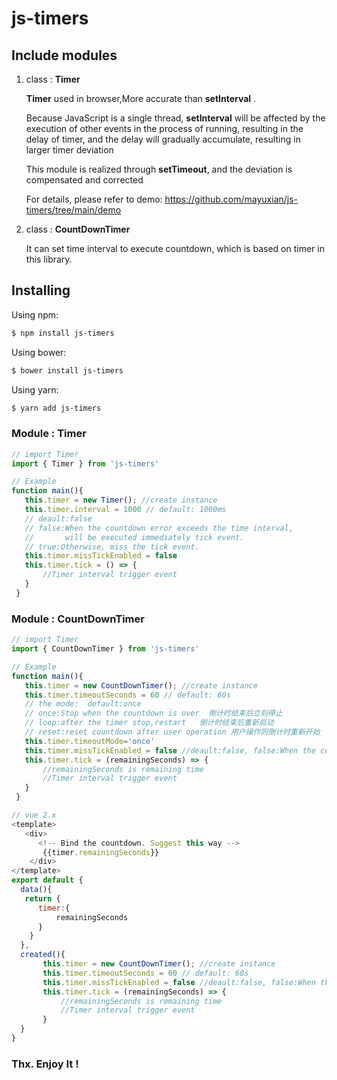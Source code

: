 # js-timers


## Include modules

1. class : **Timer**

   **Timer** used in browser,More accurate than **setInterval** .

   Because JavaScript is a single thread,  **setInterval** will be affected by the execution of other events in the process of running, resulting in the delay of timer, and the delay will gradually accumulate, resulting in larger timer deviation

   This module is realized through **setTimeout**, and the deviation is compensated and corrected

   For details, please refer to demo: https://github.com/mayuxian/js-timers/tree/main/demo

2. class : **CountDownTimer**

   It can set time interval to execute countdown, which is based on timer in this library.



## Installing

Using npm:

```bash
$ npm install js-timers
```

Using bower:

```bash
$ bower install js-timers
```

Using yarn:

```bash
$ yarn add js-timers
```

 	

###  Module : Timer

``` javascript
// import Timer
import { Timer } from 'js-timers'

// Example
function main(){
   this.timer = new Timer(); //create instance
   this.timer.interval = 1000 // default: 1000ms
   // deault:false
   // false:When the countdown error exceeds the time interval, 
   //       will be executed immediately tick event. 
   // true:Otherwise, miss the tick event.
   this.timer.missTickEnabled = false
   this.timer.tick = () => {
       //Timer interval trigger event
   }
 }
```



###  Module : CountDownTimer

```javascript
// import Timer
import { CountDownTimer } from 'js-timers'

// Example
function main(){
   this.timer = new CountDownTimer(); //create instance
   this.timer.timeoutSeconds = 60 // default: 60s
   // the mode:  default:once 
   // once:Stop when the countdown is over  倒计时结束后立刻停止
   // loop:after the timer stop,restart   倒计时结束后重新启动
   // reset:reset countdown after user operation 用户操作则倒计时重新开始
   this.timer.timeoutMode='once' 
   this.timer.missTickEnabled = false //deault:false, false:When the countdown error exceeds the time interval, false will be executed immediately. true:Otherwise, miss the tick event.
   this.timer.tick = (remainingSeconds) => {
       //remainingSeconds is remaining time
       //Timer interval trigger event
   }
 }

```

``` javascript
// vue 2.x
<template>
   <div>
      <!-- Bind the countdown. Suggest this way -->
       {{timer.remainingSeconds}}
    </div>
</template>
export default {
  data(){
   return {
      timer:{
          remainingSeconds
      }
    }
  },
  created(){
       this.timer = new CountDownTimer(); //create instance
       this.timer.timeoutSeconds = 60 // default: 60s
       this.timer.missTickEnabled = false //deault:false, false:When the countdown error exceeds the time interval, false will be executed immediately. true:Otherwise, miss the tick event.
       this.timer.tick = (remainingSeconds) => {
           //remainingSeconds is remaining time
           //Timer interval trigger event
       }
  }
}
```



### Thx. Enjoy It !

